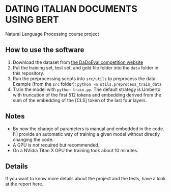 # DATING ITALIAN DOCUMENTS USING BERT

Natural Language Processing course project 

## How to use the software
1. Download the dataset from [the DaDoEval competition website](https://dhfbk.github.io/DaDoEval)
2. Put the training set, test set, and gold file folder into the `data` folder in this repository. 
3. Run the preprocessing scripts into `src/utils` to preprocess the data. Example (from the `src` folder): `python -m utils.preprocess_train_data`
4. Train the model with `python train.py`. The default strategy is Umberto with truncation of the first 512 tokens and embedding derived from the sum of the embedding of the [CLS] token of the last four layers. 

## Notes
- By now the change of parameters is manual and embedded in the code. I'll provide an automatic way of training a given model without directly changing the code. 
- A GPU is not required but recommended. 
- On a NVidia Titan X GPU the training took about 10 minutes. 

## Details 
If you want to know more details about the project and the tests, have a look at the report here. 
